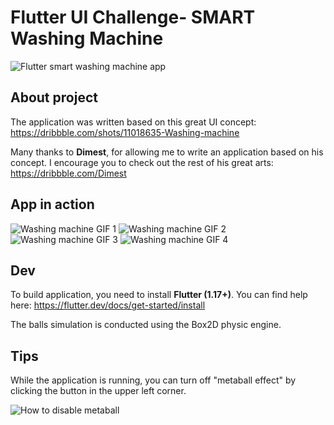 # Flutter UI Challenge- SMART Washing Machine

![Flutter smart washing machine app](https://github.com/pawlik92/flutter_whirlpool/raw/master/doc/img/main.png)

## About project

The application was written based on this great UI concept: https://dribbble.com/shots/11018635-Washing-machine

Many thanks to **Dimest**, for allowing me to write an application based on his concept. I encourage you to check out the rest of his great arts: https://dribbble.com/Dimest

## App in action

![Washing machine GIF 1](https://github.com/pawlik92/flutter_whirlpool/raw/master/doc/img/flutter_whirlpool1.gif)
![Washing machine GIF 2](https://github.com/pawlik92/flutter_whirlpool/raw/master/doc/img/flutter_whirlpool2.gif)
![Washing machine GIF 3](https://github.com/pawlik92/flutter_whirlpool/raw/master/doc/img/flutter_whirlpool3.gif)
![Washing machine GIF 4](https://github.com/pawlik92/flutter_whirlpool/raw/master/doc/img/flutter_whirlpool4.gif)


## Dev

To build application, you need to install **Flutter (1.17+)**. You can find help here: https://flutter.dev/docs/get-started/install

The balls simulation is conducted using the Box2D physic engine.

## Tips

While the application is running, you can turn off "metaball effect" by clicking the button in the upper left corner.

![How to disable metaball](https://github.com/pawlik92/flutter_whirlpool/raw/master/doc/img/disable_metaball.png)
